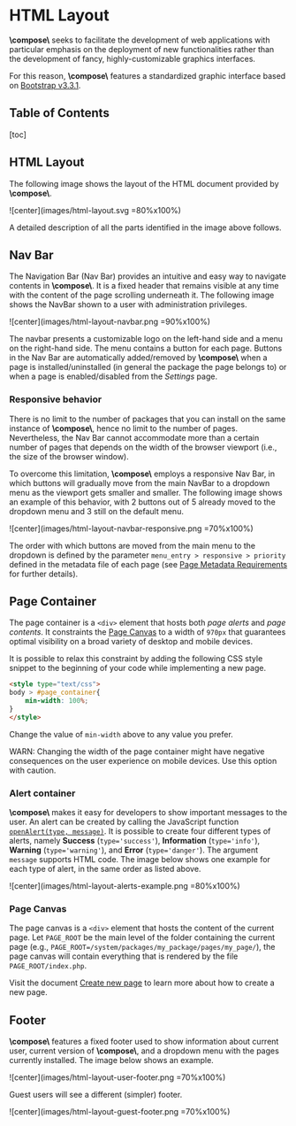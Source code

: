 # HTML Layout

**\\compose\\** seeks to facilitate the development of web applications
with particular emphasis on the deployment of new functionalities rather than
the development of fancy, highly-customizable graphics interfaces.
<!-- REF to Bootstrap v3.3.1 -->
For this reason, **\\compose\\** features a standardized graphic interface based
on [Bootstrap v3.3.1](https://getbootstrap.com/docs/3.3/getting-started/).


## Table of Contents

[toc]


## HTML Layout

The following image shows the layout of the HTML document provided by **\\compose\\**.

![center](images/html-layout.svg =80%x100%)

A detailed description of all the parts identified in the image above follows.


## Nav Bar

The Navigation Bar (Nav Bar) provides an intuitive and easy way to navigate contents in **\\compose\\**.
It is a fixed header that remains visible at any time with the content of the page scrolling underneath
it. The following image shows the NavBar shown to a user with administration privileges.

![center](images/html-layout-navbar.png =90%x100%)

The navbar presents a customizable logo on the left-hand side and a menu on the right-hand side.
The menu contains a button for each page. Buttons in the Nav Bar are automatically added/removed
by **\\compose\\** when a page is installed/uninstalled (in general the package the page belongs to)
or when a page is enabled/disabled from the *Settings* page.

### Responsive behavior

There is no limit to the number of packages that you can install on the same instance of **\\compose\\**,
hence no limit to the number of pages. Nevertheless, the Nav Bar cannot accommodate more than a certain
number of pages that depends on the width of the browser viewport (i.e., the size of the browser window).

To overcome this limitation, **\\compose\\** employs a responsive Nav Bar, in which buttons will gradually
move from the main NavBar to a dropdown menu as the viewport gets smaller and smaller. The following
image shows an example of this behavior, with 2 buttons out of 5 already moved to the dropdown menu and
3 still on the default menu.

![center](images/html-layout-navbar-responsive.png =70%x100%)

The order with which buttons are moved from the main menu to the dropdown is defined by the parameter
`menu_entry > responsive > priority` defined in the metadata file of each page
(see [Page Metadata Requirements](standards#page-metadata-requirements) for further details).


## Page Container

The page container is a `<div>` element that hosts both *page alerts* and *page contents*.
It constraints the [Page Canvas](#page-canvas) to a width of `970px` that guarantees optimal
visibility on a broad variety of desktop and mobile devices.

It is possible to relax this constraint by adding the following CSS style snippet to the beginning
of your code while implementing a new page.

```html
<style type="text/css">
body > #page_container{
    min-width: 100%;
}
</style>
```

Change the value of `min-width` above to any value you prefer.

WARN: Changing the width of the page container might have negative consequences on the user experience
on mobile devices. Use this option with caution.


### Alert container

<!-- REF to openAlert() function  -->
**\\compose\\** makes it easy for developers to show important messages to the user.
An alert can be created by calling the JavaScript function
[`openAlert(type, message)`](openAlert-documentation-link).
It is possible to create four different types of alerts, namely **Success** (`type='success'`),
**Information** (`type='info'`), **Warning** (`type='warning'`), and **Error** (`type='danger'`).
The argument `message` supports HTML code.
The image below shows one example for each type of alert, in the same order as listed above.

![center](images/html-layout-alerts-example.png =80%x100%)


### Page Canvas

The page canvas is a `<div>` element that hosts the content of the current page.
Let `PAGE_ROOT` be the main level of the folder containing the current page (e.g.,
`PAGE_ROOT=/system/packages/my_package/pages/my_page/`), the page canvas will
contain everything that is rendered by the file `PAGE_ROOT/index.php`.

Visit the document [Create new page](FAKELINK#create-new-page) to learn more
about how to create a new page.


## Footer

**\\compose\\** features a fixed footer used to show information about current user,
current version of **\\compose\\**, and a dropdown menu with the pages currently installed.
The image below shows an example.

![center](images/html-layout-user-footer.png =70%x100%)

Guest users will see a different (simpler) footer.

![center](images/html-layout-guest-footer.png =70%x100%)


<!-- LINKS -->
[openAlert-documentation-link]: http://compose.afdaniele.com/documentation/compose_8js.html#a89e8e767b208961b3ab78f6d9c39355d
